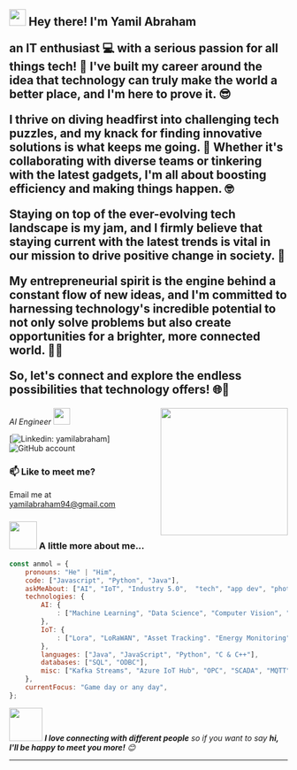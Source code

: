 <p><h2><img src="https://emojis.slackmojis.com/emojis/images/1531849430/4246/blob-sunglasses.gif?1531849430" width="30"/> Hey there! I'm Yamil Abraham</p>
an IT enthusiast 💻 with a serious passion for all things tech! 🚀 I've built my career around the idea that technology can truly make the world a better place, and I'm here to prove it. 😎

I thrive on diving headfirst into challenging tech puzzles, and my knack for finding innovative solutions is what keeps me going. 🧩 Whether it's collaborating with diverse teams or tinkering with the latest gadgets, I'm all about boosting efficiency and making things happen. 🤓

Staying on top of the ever-evolving tech landscape is my jam, and I firmly believe that staying current with the latest trends is vital in our mission to drive positive change in society. 🌟

My entrepreneurial spirit is the engine behind a constant flow of new ideas, and I'm committed to harnessing technology's incredible potential to not only solve problems but also create opportunities for a brighter, more connected world. 🌈💡

So, let's connect and explore the endless possibilities that technology offers! 🌐🤝</h2>

<img align='right' src="https://media.giphy.com/media/M9gbBd9nbDrOTu1Mqx/giphy.gif" width="230">
<p><em>AI Engineer
</a><img src="https://media.giphy.com/media/WUlplcMpOCEmTGBtBW/giphy.gif" width="30"> 
</em></p>

[![Linkedin: yamilabraham](https://img.shields.io/badge/-yamilabraham-blue?style=flat-square&logo=Linkedin&logoColor=white&link=https://www.linkedin.com/in/yamilabraham/)]
![GitHub account](https://img.shields.io/github/followers/yamil-abraham?label=Follow&style=social)

### 📫 Like to meet me?

Email me at yamilabraham94@gmail.com

### <img src="https://media.giphy.com/media/VgCDAzcKvsR6OM0uWg/giphy.gif" width="50"> A little more about me...  

```javascript
const anmol = {
    pronouns: "He" | "Him",
    code: ["Javascript", "Python", "Java"],
    askMeAbout: ["AI", "IoT", "Industry 5.0",  "tech", "app dev", "photography", "padel", "tennis", "ski", "mountains"],
    technologies: {
        AI: {
            : ["Machine Learning", "Data Science", "Computer Vision", "Data Analysis"],
        },
        IoT: {
            : ["Lora", "LoRaWAN", "Asset Tracking". "Energy Monitoring", "Anomaly Detection", "Predictive Modelling"]
        },
        languages: ["Java", "JavaScript", "Python", "C & C++"],
        databases: ["SQL", "ODBC"],
        misc: ["Kafka Streams", "Azure IoT Hub", "OPC", "SCADA", "MQTT"]
    },
    currentFocus: "Game day or any day",
};
```

<img src="https://media.giphy.com/media/LnQjpWaON8nhr21vNW/giphy.gif" width="60"> <em><b>I love connecting with different people</b> so if you want to say <b>hi, I'll be happy to meet you more!</b> 😊</em>

---
